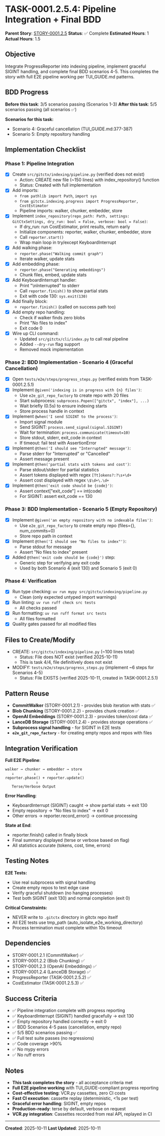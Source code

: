 # TASK-0001.2.5.4: Pipeline Integration + Final BDD

**Parent Story**: [STORY-0001.2.5](README.md)
**Status**: ✅ Complete
**Estimated Hours**: 1
**Actual Hours**: 1.5

## Objective

Integrate ProgressReporter into indexing pipeline, implement graceful SIGINT handling, and complete final BDD scenarios 4-5. This completes the story with full E2E pipeline working per TUI_GUIDE.md patterns.

## BDD Progress

**Before this task**: 3/5 scenarios passing (Scenarios 1-3)
**After this task**: 5/5 scenarios passing (all scenarios ✅)

**Scenarios for this task:**

- Scenario 4: Graceful cancellation (TUI_GUIDE.md:377-387)
- Scenario 5: Empty repository handling

## Implementation Checklist

### Phase 1: Pipeline Integration

- [x] Create `src/gitctx/indexing/pipeline.py` (verified does not exist)
  - Action: CREATE new file (~150 lines) with index_repository() function
  - Status: Created with full implementation
- [x] Add imports:
  - `from pathlib import Path`, `import sys`
  - `from gitctx.indexing.progress import ProgressReporter, CostEstimator`
  - Pipeline imports: walker, chunker, embedder, store
- [x] Implement `index_repository(repo_path: Path, settings: GitCtxSettings, dry_run: bool = False, verbose: bool = False)`:
  - If dry_run: run CostEstimator, print results, return early
  - Initialize components: reporter, walker, chunker, embedder, store
  - Call `reporter.start()`
  - Wrap main loop in try/except KeyboardInterrupt
- [x] Add walking phase:
  - `reporter.phase("Walking commit graph")`
  - Iterate walker, update stats
- [x] Add embedding phase:
  - `reporter.phase("Generating embeddings")`
  - Chunk files, embed, update stats
- [x] Add KeyboardInterrupt handler:
  - Print "\nInterrupted" to stderr
  - Call `reporter.finish()` to show partial stats
  - Exit with code 130: `sys.exit(130)`
- [x] Add finally block:
  - `reporter.finish()` (called on success path too)
- [x] Add empty repo handling:
  - Check if walker finds zero blobs
  - Print "No files to index"
  - Exit code 0
- [x] Wire up CLI command:
  - Updated `src/gitctx/cli/index.py` to call real pipeline
  - Added `--dry-run` flag support
  - Removed mock implementation

### Phase 2: BDD Implementation - Scenario 4 (Graceful Cancellation)

- [x] Open `tests/e2e/steps/progress_steps.py` (verified exists from TASK-0001.2.5.1)
- [x] Implement `@given('indexing is in progress with {n} files')`:
  - Use `e2e_git_repo_factory` to create repo with 20 files
  - Start subprocess: `subprocess.Popen(["gitctx", "index"], ...)`
  - Wait briefly (0.5s) to ensure indexing starts
  - Store process handle in context
- [x] Implement `@when('I send SIGINT to the process')`:
  - Import signal module
  - Send SIGINT: `process.send_signal(signal.SIGINT)`
  - Wait for termination: `process.communicate(timeout=10)`
  - Store stdout, stderr, exit_code in context
  - If timeout: fail test with AssertionError
- [x] Implement `@then('I should see "Interrupted" message')`:
  - Parse stderr for "Interrupted" or "Cancelled"
  - Assert message present
- [x] Implement `@then('partial stats with tokens and cost')`:
  - Parse stdout/stderr for partial statistics
  - Assert tokens displayed with regex `[Tt]okens?:?\s+\d+`
  - Assert cost displayed with regex `\$\d+\.\d+`
- [x] Implement `@then('exit code should be {code}')`:
  - Assert context["exit_code"] == int(code)
  - For SIGINT: assert exit_code == 130

### Phase 3: BDD Implementation - Scenario 5 (Empty Repository)

- [x] Implement `@given('an empty repository with no indexable files')`:
  - Use `e2e_git_repo_factory` to create empty repo (files={}, num_commits=0)
  - Store repo path in context
- [x] Implement `@then('I should see "No files to index"')`:
  - Parse stdout for message
  - Assert "No files to index" present
- [x] Added `@then('exit code should be {code}')` step:
  - Generic step for verifying any exit code
  - Used by both Scenario 4 (exit 130) and Scenario 5 (exit 0)

### Phase 4: Verification

- [x] Run type checking: `uv run mypy src/gitctx/indexing/pipeline.py`
  - Clean (only expected untyped import warnings)
- [x] Run linting: `uv run ruff check src tests`
  - All checks passed
- [x] Run formatting: `uv run ruff format src tests`
  - All files formatted
- [x] Quality gates passed for all modified files

## Files to Create/Modify

- CREATE: `src/gitctx/indexing/pipeline.py` (~100 lines total)
  - Status: File does NOT exist (verified 2025-10-11)
  - This is task 4/4, file definitively does not exist
- MODIFY: `tests/e2e/steps/progress_steps.py` (implement ~6 steps for Scenarios 4-5)
  - Status: File EXISTS (verified 2025-10-11, created in TASK-0001.2.5.1)

## Pattern Reuse

- **CommitWalker** (STORY-0001.2.1) - provides blob iteration with stats ✅
- **Blob Chunking** (STORY-0001.2.2) - provides chunk creation ✅
- **OpenAI Embeddings** (STORY-0001.2.3) - provides token/cost data ✅
- **LanceDB Storage** (STORY-0001.2.4) - provides storage operations ✅
- **Subprocess signal handling** - for SIGINT in E2E tests
- **`e2e_git_repo_factory`** - for creating empty repos and repos with files

## Integration Verification

**Full E2E Pipeline**:
```
walker → chunker → embedder → store
   ↓         ↓         ↓         ↓
reporter.phase() + reporter.update()
              ↓
   Terse/Verbose Output
```

**Error Handling**:
- KeyboardInterrupt (SIGINT) caught → show partial stats → exit 130
- Empty repository → "No files to index" → exit 0
- Other errors → reporter.record_error() → continue processing

**State at End**:
- reporter.finish() called in finally block
- Final summary displayed (terse or verbose based on flag)
- All statistics accurate (tokens, cost, time, errors)

## Testing Notes

**E2E Tests:**
- Use real subprocess with signal handling
- Create empty repos to test edge case
- Verify graceful shutdown (no hanging processes)
- Test both SIGINT (exit 130) and normal completion (exit 0)

**Critical Constraints:**
- NEVER write to `.gitctx` directory in gitctx repo itself
- All E2E tests use tmp_path (auto_isolate_e2e_working_directory)
- Process termination must complete within 10s timeout

## Dependencies

- STORY-0001.2.1 (CommitWalker) ✅
- STORY-0001.2.2 (Blob Chunking) ✅
- STORY-0001.2.3 (OpenAI Embeddings) ✅
- STORY-0001.2.4 (LanceDB Storage) ✅
- ProgressReporter (TASK-0001.2.5.2) ✅
- CostEstimator (TASK-0001.2.5.3) ✅

## Success Criteria

- ✅ Pipeline integration complete with progress reporting
- ✅ KeyboardInterrupt (SIGINT) handled gracefully → exit 130
- ✅ Empty repository handled correctly → exit 0
- ✅ BDD Scenarios 4-5 pass (cancellation, empty repo)
- ✅ 5/5 BDD scenarios passing ✅
- ✅ Full test suite passes (no regressions)
- ✅ Code coverage >90%
- ✅ No mypy errors
- ✅ No ruff errors

## Notes

- **This task completes the story** - all acceptance criteria met
- **Full E2E pipeline working** with TUI_GUIDE-compliant progress reporting
- **Cost-effective testing**: VCR.py cassettes, zero CI costs
- **Fast CI execution**: cassette replay (deterministic, <1s per test)
- **Graceful error handling**: SIGINT, empty repos
- **Production-ready**: terse by default, verbose on request
- **VCR.py integration**: Cassettes recorded from real API, replayed in CI

---

**Created**: 2025-10-11
**Last Updated**: 2025-10-11
